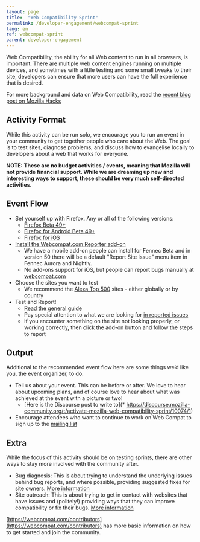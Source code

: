 ```yaml
---
layout: page
title:  "Web Compatibility Sprint"
permalink: /developer-engagement/webcompat-sprint
lang: en
ref: webcompat-sprint
parent: developer-engagement
---
```


Web Compatibility, the ability for all Web content to run in all browsers, is important. There are multiple web content engines running on multiple devices, and sometimes with a little testing and some small tweaks to their site, developers can ensure that more users can have the full experience that is desired.

For more background and data on Web Compatibility, read the [recent blog post on Mozilla Hacks](https://hacks.mozilla.org/2016/07/make-the-web-work-for-everyone/)

## Activity Format

While this activity can be run solo, we encourage you to run an event in your community to get together people who care about the Web. The goal is to test sites, diagnose problems, and discuss how to evangelise locally to developers about a web that works for everyone.

__NOTE: These are no budget activities / events, meaning that Mozilla will not provide financial support. While we are dreaming up new and interesting ways to support, these should be very much self-directed activities.__

## Event Flow

* Set yourself up with Firefox. Any or all of the following versions:
    * [Firefox Beta 49+](https://www.mozilla.org//firefox/channel/)
    * [Firefox for Android Beta 49+](https://www.mozilla.org//firefox/channel/)
    * [Firefox for iOS](https://www.mozilla.org/firefox/ios/)
* [Install the Webcompat.com Reporter add-on](https://addons.mozilla.org/firefox/addon/webcompatcom-reporter/)
    * We have a mobile add-on people can install for Fennec Beta and in version 50 there will be a default "Report Site Issue" menu item in Fennec Aurora and Nightly.
    * No add-ons support for iOS, but people can report bugs manually at [webcompat.com](https://webcompat.com)
* Choose the sites you want to test
    * We recommend the [Alexa Top 500](http://www.alexa.com/topsites) sites - either globally or by country
* Test and Report!
    * [Read the general guide](https://wiki.mozilla.org/Compatibility/Guide)
    * Pay special attention to what we are looking for [in reported issues](https://wiki.mozilla.org/Compatibility/Guide#Reporting_a_Web_compatibility_issue)
    * If you encounter something on the site not looking properly, or working correctly, then click the add-on button and follow the steps to report

## Output
Additional to the recommended event flow here are some things we’d like you, the event organizer, to do.

* Tell us about your event. This can be before or after. We love to hear about upcoming plans, and of course love to hear about what was achieved at the event with a picture or two!
    * [Here is the Discourse post to write to](* https://discourse.mozilla-community.org/t/activate-mozilla-web-compatibility-sprint/10074/1)
* Encourage attendees who want to continue to work on Web Compat to sign up to the [mailing list](https://www.mozilla.org/en-US/about/forums/#compatibility)

## Extra
While the focus of this activity should be on testing sprints, there are other ways to stay more involved with the community after.

* Bug diagnosis: This is about trying to understand the underlying issues behind bug reports, and where possible, providing suggested fixes for site owners. [More information](https://github.com/mozilla/participation-org/issues/237#issuecomment-163632626)
* Site outreach: This is about trying to get in contact with websites that have issues and (politely!) providing ways that they can improve compatibility or fix their bugs. [More information](https://github.com/mozilla/participation-org/issues/237#issuecomment-163632354)

[https://webcompat.com/contributors](https://webcompat.com/contributors) has more basic information on how to get started and join the community.
